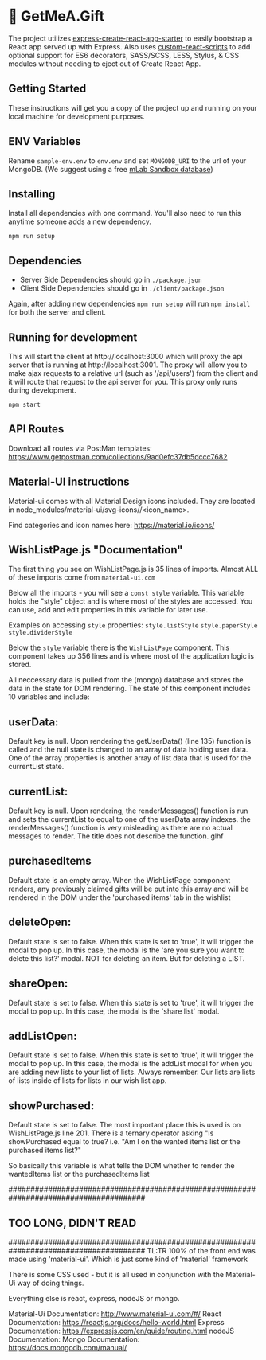 # 🎁 GetMeA.Gift

The project utilizes [express-create-react-app-starter](https://github.com/rosswaycaster/express-create-react-app-starter) to easily bootstrap a React app served up with Express. Also uses [custom-react-scripts](https://github.com/kitze/custom-react-scripts) to add optional support for ES6 decorators, SASS/SCSS, LESS, Stylus, & CSS modules without needing to eject out of Create React App.

## Getting Started

These instructions will get you a copy of the project up and running on your local machine for development purposes.

## ENV Variables

Rename `sample-env.env` to `env.env` and set `MONGODB_URI` to the url of your MongoDB. (We suggest using a free [mLab Sandbox database](https://www.mlab.com))

## Installing

Install all dependencies with one command. You'll also need to run this anytime someone adds a new dependency.
```
npm run setup
```

## Dependencies

- Server Side Dependencies should go in `./package.json`
- Client Side Dependencies should go in `./client/package.json`

Again, after adding new dependencies `npm run setup` will run `npm install` for both the server and client.

## Running for development

This will start the client at http://localhost:3000 which will proxy the api server that is running at http://localhost:3001. The proxy will allow you to make ajax requests to a relative url (such as '/api/users') from the client and it will route that request to the api server for you. This proxy only runs during development.
```
npm start
```

## API Routes

Download all routes via PostMan templates:
https://www.getpostman.com/collections/9ad0efc37db5dccc7682

## Material-UI instructions

Material-ui comes with all Material Design icons included. They are located in node_modules/material-ui/svg-icons/<category>/<icon_name>.

Find categories and icon names here: https://material.io/icons/

## WishListPage.js "Documentation"
The first thing you see on WishListPage.js is 35 lines of imports.  Almost ALL  of these imports come from `material-ui.com`

Below all the imports - you will see a `const style` variable. This variable holds the "style" object and is where most of the styles are accessed.  You can use, add and edit properties in this variable for later use.

Examples on accessing `style` properties:
`style.listStyle`
`style.paperStyle`
`style.dividerStyle`

Below the `style` variable there is the `WishListPage` component. This component takes up 356 lines and is where most of the application logic is stored.

All neccessary data is pulled from the (mongo) database and stores the data in the state for DOM rendering. The state of this component includes 10 variables and include:

## userData:
Default key is null. Upon rendering the getUserData() (line 135) function is called and the null state is changed to an array of data holding user data.  One of the array properties is another array of list data that is used for the currentList state.

## currentList:
Default key is null. Upon rendering, the renderMessages() function is run and sets the currentList to equal to one of the userData array indexes. the renderMessages() function is very misleading as there are no actual messages to render. The title does not describe the function. glhf

## purchasedItems
Default state is an empty array. When the WishListPage component renders, any previously claimed gifts will be put into this array and will be rendered in the DOM under the 'purchased items' tab in the wishlist

## deleteOpen:
Default state is set to false. When this state is set to 'true', it will trigger the modal to pop up. In this case, the modal is the 'are you sure you want to delete this list?' modal. NOT for deleting an item. But for deleting a LIST.

## shareOpen:
Default state is set to false. When this state is set to 'true', it will trigger the modal to pop up. In this case, the modal is the 'share list' modal.

## addListOpen:
Default state is set to false. When this state is set to 'true', it will trigger the modal to pop up. In this case, the modal is the addList modal for when you are adding new lists to your list of lists. Always remember. Our lists are lists of lists inside of lists for lists in our wish list app.

## showPurchased:
Default state is set to false. The most important place this is used is on WishListPage.js line 201.  There is a ternary operator asking "Is showPurchased equal to true? i.e. "Am I on the wanted items list or the purchased items list?"

So basically this variable is what tells the DOM whether to render the wantedItems list or the purchasedItems list  


#######################################################################################
##                          TOO LONG, DIDN'T READ                                    ##
#######################################################################################
TL:TR
100% of the front end was made using 'material-ui'. Which is just some kind of 'material' framework

There is some CSS used - but it is all used in conjunction with the Material-Ui way of doing things.

Everything else is react, express, nodeJS or mongo.

Material-Ui Documentation: http://www.material-ui.com/#/
React Documentation: https://reactjs.org/docs/hello-world.html
Express Documentation: https://expressjs.com/en/guide/routing.html
nodeJS Documentation:
Mongo Documentation: https://docs.mongodb.com/manual/
